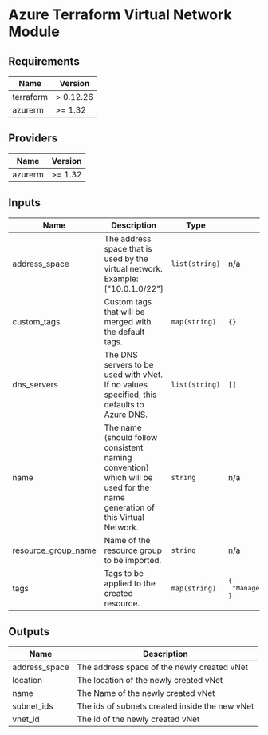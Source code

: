 # Azure Terraform Virtual Network Module

[//]: # (Do not make changes below this line)
<!-- BEGINNING OF PRE-COMMIT-TERRAFORM DOCS HOOK -->
## Requirements

| Name | Version |
|------|---------|
| terraform | > 0.12.26 |
| azurerm | >= 1.32 |

## Providers

| Name | Version |
|------|---------|
| azurerm | >= 1.32 |

## Inputs

| Name | Description | Type | Default | Required |
|------|-------------|------|---------|:--------:|
| address\_space | The address space that is used by the virtual network. Example: ["10.0.1.0/22"] | `list(string)` | n/a | yes |
| custom\_tags | Custom tags that will be merged with the default tags. | `map(string)` | `{}` | no |
| dns\_servers | The DNS servers to be used with vNet. If no values specified, this defaults to Azure DNS. | `list(string)` | `[]` | no |
| name | The name (should follow consistent naming convention) which will be used for the name generation of this Virtual Network. | `string` | n/a | yes |
| resource\_group\_name | Name of the resource group to be imported. | `string` | n/a | yes |
| tags | Tags to be applied to the created resource. | `map(string)` | <pre>{<br>  "ManagedBy": "Terraform"<br>}</pre> | no |

## Outputs

| Name | Description |
|------|-------------|
| address\_space | The address space of the newly created vNet |
| location | The location of the newly created vNet |
| name | The Name of the newly created vNet |
| subnet\_ids | The ids of subnets created inside the new vNet |
| vnet\_id | The id of the newly created vNet |

<!-- END OF PRE-COMMIT-TERRAFORM DOCS HOOK -->
